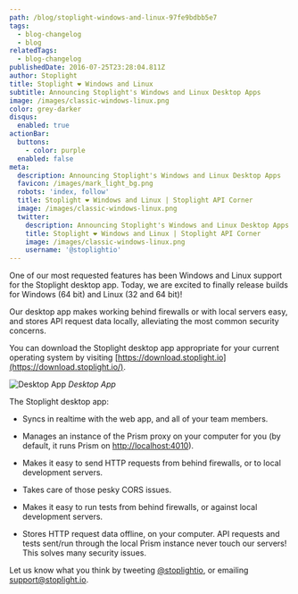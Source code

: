 ```yaml
---
path: /blog/stoplight-windows-and-linux-97fe9bdbb5e7
tags:
  - blog-changelog
  - blog
relatedTags:
  - blog-changelog
publishedDate: 2016-07-25T23:28:04.811Z
author: Stoplight
title: Stoplight ❤ Windows and Linux
subtitle: Announcing Stoplight's Windows and Linux Desktop Apps
image: /images/classic-windows-linux.png
color: grey-darker
disqus:
  enabled: true
actionBar:
  buttons:
    - color: purple
  enabled: false
meta:
  description: Announcing Stoplight's Windows and Linux Desktop Apps
  favicon: /images/mark_light_bg.png
  robots: 'index, follow'
  title: Stoplight ❤ Windows and Linux | Stoplight API Corner
  image: /images/classic-windows-linux.png
  twitter:
    description: Announcing Stoplight's Windows and Linux Desktop Apps
    title: Stoplight ❤ Windows and Linux | Stoplight API Corner
    image: /images/classic-windows-linux.png
    username: '@stoplightio'
---
```

One of our most requested features has been Windows and Linux support for the Stoplight desktop app. Today, we are excited to finally release builds for Windows (64 bit) and Linux (32 and 64 bit)!

Our desktop app makes working behind firewalls or with local servers easy, and stores API request data locally, alleviating the most common security concerns.

You can download the Stoplight desktop app appropriate for your current operating system by visiting [https://download.stoplight.io](https://download.stoplight.io/).

![Desktop App](https://cdn-images-1.medium.com/max/800/0*fJcxNL4FMJ7DKqzZ.png)
*Desktop App*

The Stoplight desktop app:

* Syncs in realtime with the web app, and all of your team members.

* Manages an instance of the Prism proxy on your computer for you (by default, it runs Prism on [http://localhost:4010](http://localhost:4010/)).

* Makes it easy to send HTTP requests from behind firewalls, or to local development servers.

* Takes care of those pesky CORS issues.

* Makes it easy to run tests from behind firewalls, or against local development servers.

* Stores HTTP request data offline, on your computer. API requests and tests sent/run through the local Prism instance never touch our servers! This solves many security issues.

Let us know what you think by tweeting [@stoplightio](https://twitter.com/stoplightio), or emailing support@stoplight.io.
